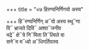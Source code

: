 +++
title = "०७ हिरण्यनिर्णिगयो अस्य"

+++
हि᳓रण्यनिर्णिग् अ᳓यो अस्य स्थू᳓णा  
वि᳓ भ्राजते दिवि᳓ अश्वा᳓जनीव  
भद्रे᳓ क्षे᳓त्रे नि᳓मिता ति᳓ल्विले वा  
सने᳓म म᳓ध्वो अ᳓धिगर्तियस्य